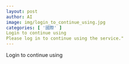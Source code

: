 ```yaml
---
layout: post
author: AI
image: img/login_to_continue_using.jpg
categories: [ '國際' ]
Login to continue using
Please log in to continue using the service."
---
```

Login to continue using